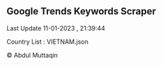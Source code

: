 

## Google Trends Keywords Scraper 
 
Last Update 11-01-2023 , 21:39:44

Country List :
VIETNAM.json



© Abdul Muttaqin 
